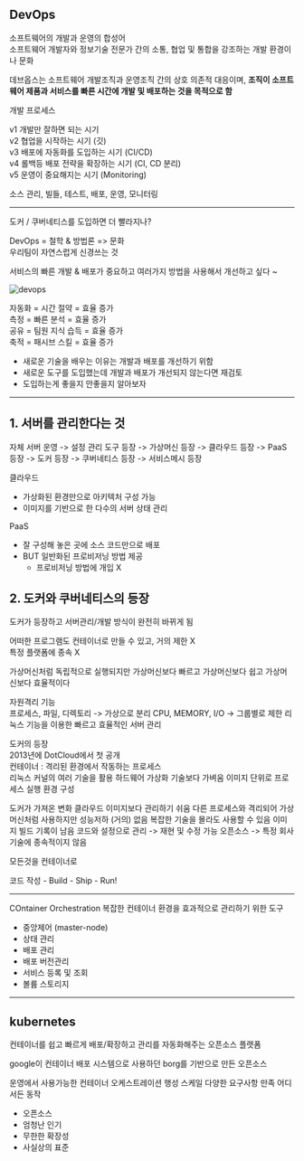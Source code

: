 ## DevOps
소프트웨어의 개발과 운영의 합성어       
소프트웨어 개발자와 정보기술 전문가 간의 소통, 협업 및 통합을 강조하는 개발 환경이나 문화       

데브옵스는 소프트웨어 개발조직과 운영조직 간의 상호 의존적 대응이며, **조직이 소프트웨어 제품과 서비스를 빠른 시간에 개발 및 배포하는 것을 목적으로 함**        

개발 프로세스

v1 개발만 잘하면 되는 시기      
v2 협업을 시작하는 시기 (깃)        
v3 배포에 자동화를 도입하는 시기 (CI/CD)        
v4 롤백등 배포 전략을 확장하는 시기 (CI, CD 분리)       
v5 운영이 중요해지는 시기 (Monitoring)      

소스 관리, 빌들, 테스트, 배포, 운영, 모니터링       

---

도커 / 쿠버네티스를 도입하면 더 빨라지나?

DevOps = 철학 & 방법론 => 문화     
우리팀이 자연스럽게 신경쓰는 것     

서비스의 빠른 개발 & 배포가 중요하고 여러가지 방법을 사용해서 개선하고 싶다 ~   

![devops](https://www.openxcell.com/wp-content/uploads/2021/12/DevOps-Tools.svg)

자동화 = 시간 절약 = 효율 증가      
측정 = 빠른 분석 = 효율 증가        
공유 = 팀원 지식 습득 = 효율 증가       
축적 = 패시브 스킬 = 효율 증가      

- 새로운 기술을 배우는 이유는 개발과 배포를 개선하기 위함
- 새로운 도구를 도입했는데 개발과 배포가 개선되지 않는다면 재검토
- 도입하는게 좋을지 안좋을지 알아보자


---

## 1. 서버를 관리한다는 것
자체 서버 운영 -> 설정 관리 도구 등장 -> 가상머신 등장 -> 클라우드 등장 -> PaaS 등장 -> 도커 등장 -> 쿠버네티스 등장 -> 서비스메시 등장         


클라우드 
- 가상화된 환경만으로 아키텍처 구성 가능
- 이미지를 기반으로 한 다수의 서버 상태 관리

PaaS
- 잘 구성해 놓은 곳에 소스 코드만으로 배포
- BUT 일반화된 프로비저닝 방법 제공
  - 프로비저닝 방법에 개입 X

## 2. 도커와 쿠버네티스의 등장  
도커가 등장하고 서버관리/개발 방식이 완전히 바뀌게 됨   

어떠한 프로그램도 컨테이너로 만들 수 있고, 거의 제한 X      
특정 플랫폼에 종속 X

가상머신처럼 독립적으로 실행되지만
가상머신보다 빠르고
가상머신보다 쉽고
가상머신보다 효율적이다

자원격리 기능   
프로세스, 파일, 디렉토리 -> 가상으로 분리
CPU, MEMORY, I/O -> 그룹별로 제한
리눅스 기능을 이용한 빠르고 효율적인 서버 관리      

도커의 등장     
2013년에 DotCloud에서 첫 공개   
컨테이너 : 격리된 환경에서 작동하는 프로세스    
리눅스 커널의 여러 기술을 활용 
하드웨어 가상화 기술보다 가벼움
이미지 단위로 프로세스 실행 환경 구성   

도커가 가져온 변화
클라우드 이미지보다 관리하기 쉬움
다른 프로세스와 격리되어 가상머신처럼 사용하지만 성능저하 (거의) 없음
복잡한 기술을 몰라도 사용할 수 있음 
이미지 빌드 기록이 남음
코드와 설정으로 관리 -> 재현 및 수정 가능
오픈소스 -> 특정 회사 기술에 종속적이지 않음

모든것을 컨테이너로

코드 작성 - Build - Ship - Run! 

---

COntainer Orchestration 
복잡한 컨테이너 환경을 효과적으로 관리하기 위한 도구

- 중앙제어 (master-node)      
- 상태 관리  
- 배포 관리
- 배포 버전관리
- 서비스 등록 및 조회
- 볼륨 스토리지


--- 

## kubernetes
컨테이너를 쉽고 빠르게 배포/확장하고 관리를 자동화해주는 오픈소스 플랫폼

google이 컨테이너 배포 시스템으로 사용하던 borg를 기반으로 만든 오픈소스

운영에서 사용가능한 컨테이너 오케스트레이션 
행성 스케일 
다양한 요구사항 만족
어디서든 동작

- 오픈소스
- 엄청난 인기
- 무한한 확장성
- 사실상의 표준

